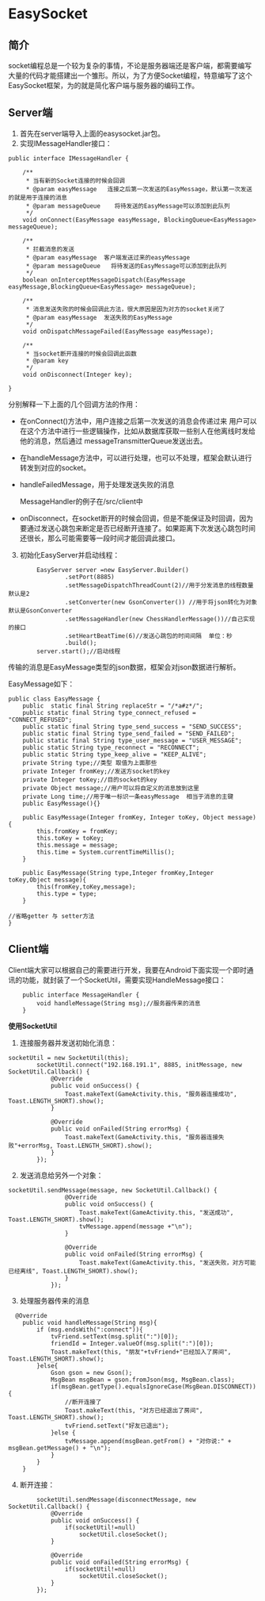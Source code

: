 # EasySocket

## 简介
socket编程总是一个较为复杂的事情，不论是服务器端还是客户端，都需要编写大量的代码才能搭建出一个雏形。所以，为了方便Socket编程，特意编写了这个EasySocket框架，为的就是简化客户端与服务器的编码工作。

## Server端
1. 首先在server端导入上面的easysocket.jar包。
2. 实现IMessageHandler接口：
```
public interface IMessageHandler {

    /**
     * 当有新的Socket连接的时候会回调
     * @param easyMessage   连接之后第一次发送的EasyMessage，默认第一次发送的就是用于连接的消息
     * @param messageQueue    将待发送的EasyMessage可以添加到此队列
     */
    void onConnect(EasyMessage easyMessage, BlockingQueue<EasyMessage> messageQueue);

    /**
     * 拦截消息的发送
     * @param easyMessage  客户端发送过来的easyMessage
     * @param messageQueue   将待发送的EasyMessage可以添加到此队列
     */
    boolean onInterceptMessageDispatch(EasyMessage easyMessage,BlockingQueue<EasyMessage> messageQueue);

    /**
     * 消息发送失败的时候会回调此方法，很大原因是因为对方的socket关闭了
     * @param easyMessage  发送失败的EasyMessage
     */
    void onDispatchMessageFailed(EasyMessage easyMessage);

    /**
     * 当socket断开连接的时候会回调此函数
     * @param key
     */
    void onDisconnect(Integer key);

}
```
分别解释一下上面的几个回调方法的作用：
- 在onConnect()方法中，用户连接之后第一次发送的消息会传递过来
  用户可以在这个方法中进行一些逻辑操作，比如从数据库获取一些别人在他离线时发给他的消息，然后通过
  messageTransmitterQueue发送出去。

- 在handleMessage方法中，可以进行处理，也可以不处理，框架会默认进行转发到对应的socket。

- handleFailedMessage，用于处理发送失败的消息

  MessageHandler的例子在/src/client中

- onDisconnect，在socket断开的时候会回调，但是不能保证及时回调，因为要通过发送心跳包来断定是否已经断开连接了。如果距离下次发送心跳包时间还很长，那么可能需要等一段时间才能回调此接口。

3. 初始化EasyServer并启动线程：
```
        EasyServer server =new EasyServer.Builder()
                .setPort(8885)
                .setMessageDispatchThreadCount(2)//用于分发消息的线程数量  默认是2
                .setConverter(new GsonConverter()) //用于将json转化为对象  默认是GsonConverter
                .setMessageHandler(new ChessHandlerMessage())//自己实现的接口
                .setHeartBeatTime(6)//发送心跳包的时间间隔  单位：秒
                .build();
        server.start();//启动线程
```

传输的消息是EasyMessage类型的json数据，框架会对json数据进行解析。

EasyMessage如下：

```
public class EasyMessage {
    public  static final String replaceStr = "/*a#z*/";
    public static final String type_connect_refused = "CONNECT_REFUSED";
    public static final String type_send_success = "SEND_SUCCESS";
    public static final String type_send_failed = "SEND_FAILED";
    public static final String type_user_message = "USER_MESSAGE";
    public static String type_reconnect = "RECONNECT";
    public static String type_keep_alive = "KEEP_ALIVE";
    private String type;//类型 取值为上面那些
    private Integer fromKey;//发送方socket的key
    private Integer toKey;//目的socket的key
    private Object message;//用户可以将自定义的消息放到这里
    private Long time;//用于唯一标识一条easyMessage  相当于消息的主键
    public EasyMessage(){}

    public EasyMessage(Integer fromKey, Integer toKey, Object message) {
        this.fromKey = fromKey;
        this.toKey = toKey;
        this.message = message;
        this.time = System.currentTimeMillis();
    }

    public EasyMessage(String type,Integer fromKey,Integer toKey,Object message){
        this(fromKey,toKey,message);
        this.type = type;
    }

//省略getter 与 setter方法
}
```





## Client端

Client端大家可以根据自己的需要进行开发，我要在Android下面实现一个即时通讯的功能，就封装了一个SocketUtil，需要实现HandleMessage接口：
```
    public interface MessageHandler {
        void handleMessage(String msg);//服务器传来的消息
    }
```

**使用SocketUtil**
1. 连接服务器并发送初始化消息：
```
socketUtil = new SocketUtil(this);
        socketUtil.connect("192.168.191.1", 8885, initMessage, new SocketUtil.Callback() {
            @Override
            public void onSuccess() {
                Toast.makeText(GameActivity.this, "服务器连接成功", Toast.LENGTH_SHORT).show();
            }

            @Override
            public void onFailed(String errorMsg) {
                Toast.makeText(GameActivity.this, "服务器连接失败"+errorMsg, Toast.LENGTH_SHORT).show();
            }
        });
```
2. 发送消息给另外一个对象：
```
socketUtil.sendMessage(message, new SocketUtil.Callback() {
                @Override
                public void onSuccess() {
                    Toast.makeText(GameActivity.this, "发送成功", Toast.LENGTH_SHORT).show();
                    tvMessage.append(message +"\n");
                }

                @Override
                public void onFailed(String errorMsg) {
                    Toast.makeText(GameActivity.this, "发送失败，对方可能已经离线", Toast.LENGTH_SHORT).show();
                }
            });
```
3. 处理服务器传来的消息
```
  @Override
    public void handleMessage(String msg){
        if (msg.endsWith(":connect")){
            tvFriend.setText(msg.split(":")[0]);
            friendId = Integer.valueOf(msg.split(":")[0]);
            Toast.makeText(this, "朋友"+tvFriend+"已经加入了房间", Toast.LENGTH_SHORT).show();
        }else{
            Gson gson = new Gson();
            MsgBean msgBean = gson.fromJson(msg, MsgBean.class);
            if(msgBean.getType().equalsIgnoreCase(MsgBean.DISCONNECT)){
                //断开连接了
                Toast.makeText(this, "对方已经退出了房间", Toast.LENGTH_SHORT).show();
                tvFriend.setText("好友已退出");
            }else {
                tvMessage.append(msgBean.getFrom() + "对你说:" + msgBean.getMessage() + "\n");
            }
        }
    }
```
4. 断开连接：
```
        socketUtil.sendMessage(disconnectMessage, new SocketUtil.Callback() {
            @Override
            public void onSuccess() {
                if(socketUtil!=null)
                    socketUtil.closeSocket();
            }

            @Override
            public void onFailed(String errorMsg) {
                if(socketUtil!=null)
                    socketUtil.closeSocket();
            }
        });
```
